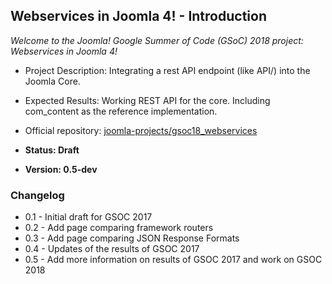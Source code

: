 ## Webservices in Joomla 4! - Introduction

*Welcome to the Joomla! Google Summer of Code (GSoC) 2018 project: Webservices in Joomla 4!*

* Project Description: Integrating a rest API endpoint (like API/) into the Joomla Core.
* Expected Results: Working REST API for the core. Including com_content as the reference implementation.
* Official repository: [joomla-projects/gsoc18_webservices](https://github.com/joomla-projects/gsoc18_webservices)

* **Status: Draft**
* **Version: 0.5-dev**

### Changelog

- 0.1 - Initial draft for GSOC 2017
- 0.2 - Add page comparing framework routers
- 0.3 - Add page comparing JSON Response Formats
- 0.4 - Updates of the results of GSOC 2017
- 0.5 - Add more information on results of GSOC 2017 and work on GSOC 2018

